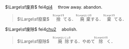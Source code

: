 <span lang=zh>

$\Large\sf废弃$ fei4[qi4]() 　throw away. abandon.   
>$\Large\sf廢棄$　<span lang=ja><ruby>捨<rt>$\Largeす$</rt>てる．</ruby><ruby lang=ja> 廃棄<rt>$\Largeはいき$</rt>する．</ruby><ruby lang=ja>棄<rt>$\Largeす$</rt>てる．</ruby>


$\Large\sf废除$ fei4[chu2]() 　abolish.
>$\Large\sf廢除$　<span lang=ja><ruby> 廃除<rt>$\Largeはいじょ$</rt>する．</ruby>やめて<ruby lang=ja>除<rt>$\Largeのぞ$</rt>く．</ruby>  </span>  


